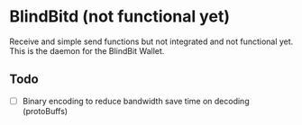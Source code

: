# BlindBitd (not functional yet)

Receive and simple send functions but not integrated and not functional yet.
This is the daemon for the BlindBit Wallet.

## Todo 
- [ ] Binary encoding to reduce bandwidth save time on decoding (protoBuffs)
